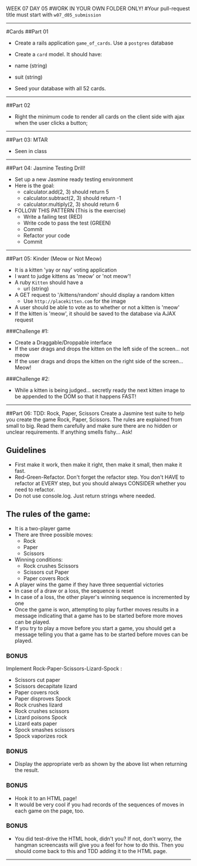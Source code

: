 WEEK 07 DAY 05
#WORK IN YOUR OWN FOLDER ONLY!
#Your pull-request title must start with `w07_d05_submission`

---

#Cards
##Part 01
* Create a rails application `game_of_cards`.  Use a `postgres` database
* Create a `card` model.  It should have:
* name  (string)
* suit  (string)

* Seed your database with all 52 cards.

---

##Part 02
* Right the minimum code to render all cards on the client side with ajax when the user clicks a button;

---

##Part 03: MTAR
- Seen in class

---

##Part 04: Jasmine Testing Drill!
- Set up a new Jasmine ready testing environment
- Here is the goal:
	- calculator.add(2, 3) should return 5
	- calculator.subtract(2, 3) should return -1
	- calculator.multiply(2, 3) should return 6
- FOLLOW THIS PATTERN (This is the exercise)
	- Write a failing test (RED)
	- Write code to pass the test (GREEN)
	- Commit
	- Refactor your code
	- Commit

---

##Part 05: Kinder (Meow or Not Meow)
- It is a kitten 'yay or nay' voting application
- I want to judge kittens as 'meow' or 'not meow'!
- A ruby `Kitten` should have a
	- url (string)
- A GET request to '/kittens/random' should display a random kitten
	- Use `http://placekitten.com` for the image
- A user should be able to vote as to whether or not a kitten is 'meow'
- If the kitten is 'meow', it should be saved to the database via AJAX request

###Challenge #1:
- Create a Draggable/Droppable interface
- If the user drags and drops the kitten on the left side of the screen... not meow
- If the user drags and drops the kitten on the right side of the screen... Meow!

###Challenge #2:
- While a kitten is being judged... secretly ready the next kitten image to be appended to the DOM so that it happens FAST!

---

##Part 06: TDD: Rock, Paper, Scissors
Create a Jasmine test suite to help you create the game Rock, Paper, Scissors. The rules are explained from small to big. Read them carefully and make sure there are no hidden or unclear requirements. If anything smells fishy... Ask!

## Guidelines
* First make it work, then make it right, then make it small, then make it fast. 
* Red-Green-Refactor. Don't forget the refactor step. You don't HAVE to refactor at EVERY step, but you should always CONSIDER whether you need to refactor.
* Do not use console.log. Just return strings where needed.

## The rules of the game:

* It is a two-player game
* There are three possible moves:
	* Rock
	* Paper
	* Scissors
* Winning conditions:
	* Rock crushes Scissors
	* Scissors cut Paper
	* Paper covers Rock
* A player wins the game if they have three sequential victories
* In case of a draw or a loss, the sequence is reset
* In case of a loss, the other player's winning sequence is incremented by one
* Once the game is won, attempting to play further moves results in a message indicating that a game has to be started before more moves can be played.
* If you try to play a move before you start a game, you should get a message telling you that a game has to be started before moves can be played.


### BONUS

Implement Rock-Paper-Scissors-Lizard-Spock :

* Scissors cut paper
* Scissors decapitate lizard
* Paper covers rock
* Paper disproves Spock
* Rock crushes lizard
* Rock crushes scissors
* Lizard poisons Spock
* Lizard eats paper
* Spock smashes scissors
* Spock vaporizes rock

### BONUS
* Display the appropriate verb as shown by the above list when returning the result.

### BONUS
* Hook it to an HTML page!
* It would be very cool if you had records of the sequences of moves in each game on the page, too.

### BONUS
* You did test-drive the HTML hook, didn't you? If not, don't worry, the hangman screencasts will give you a feel for how to do this. Then you should come back to this and TDD adding it to the HTML page.

---
